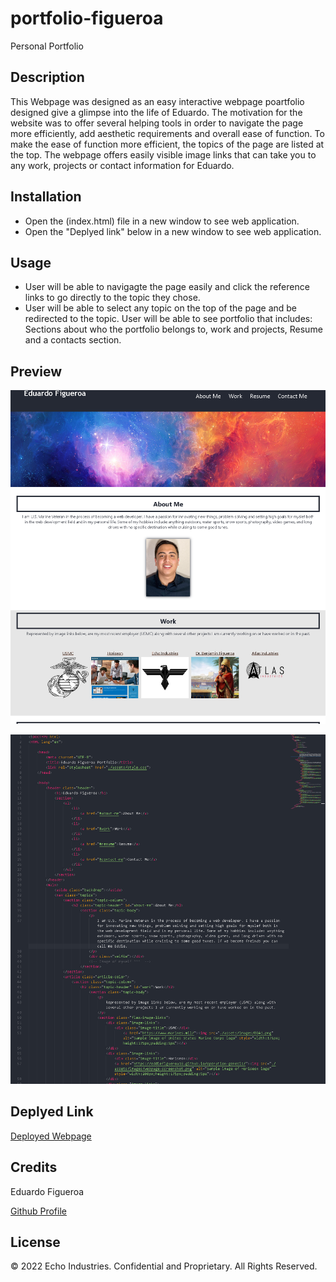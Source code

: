 # portfolio-figueroa
Personal Portfolio

## Description 
This Webpage was designed as an easy interactive webpage poartfolio designed give a glimpse into the life of Eduardo. The motivation for the website was to offer several helping tools in order to navigate the page more efficiently, add aesthetic requirements and overall ease of function. To make the ease of function more efficient, the topics of the page are listed at the top. The webpage offers easily visible image links that can take you to any work, projects or contact information for Eduardo. 

## Installation
* Open the (index.html) file in a new window to see web application. 
* Open the "Deplyed link" below in a new window to see web application. 


## Usage
 * User will be able to navigagte the page easily and click the reference links to go directly to the topic they chose. 
 * User will be able to select any topic on the top of the page and be redirected to the topic.
 User will be able to see portfolio that includes: Sections about who the portfolio belongs to, work and projects, Resume and a contacts section.

## Preview
![](./assets/images/portfolio%20wepbage%20screenshot.png)

![](./assets/images/portfolio%20syntax-Scrsht.png)


## Deplyed Link
[Deployed Webpage](https://eddiefigueroa18.github.io/portfolio-figueroa/)


## Credits
Eduardo Figueroa

[Github Profile](https://github.com/eddiefigueroa18)


## License
© 2022 Echo Industries. Confidential and Proprietary. All Rights Reserved.